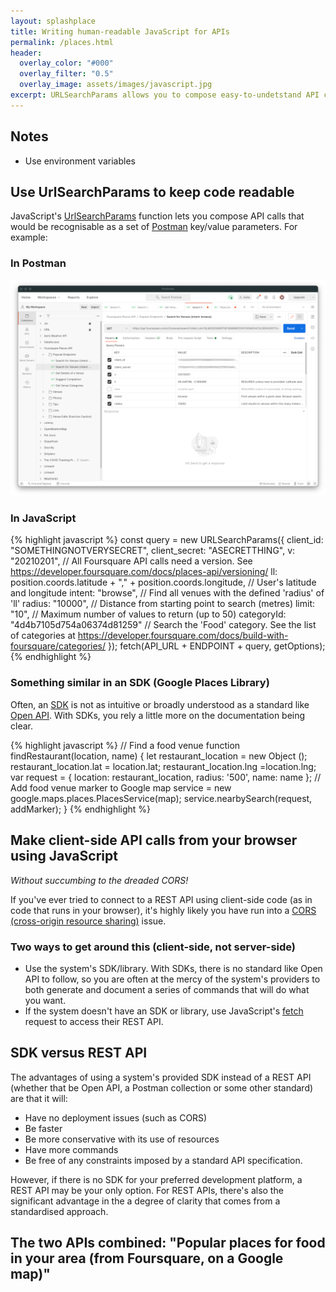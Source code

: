 ```yaml
---
layout: splashplace
title: Writing human-readable JavaScript for APIs
permalink: /places.html
header:
  overlay_color: "#000"
  overlay_filter: "0.5"
  overlay_image: assets/images/javascript.jpg
excerpt: URLSearchParams allows you to compose easy-to-undetstand API calls
---
```


## Notes
- Use environment variables

## Use UrlSearchParams to keep code readable

JavaScript's [UrlSearchParams](https://developer.mozilla.org/en-US/docs/Web/API/URLSearchParams) function lets you compose API calls that would be recognisable as a set of [Postman](https://www.postman.com/) key/value parameters. For example:

### In Postman

![In Postman](../assets/images/postman.png)

### In JavaScript 

{% highlight javascript %}
const query = new URLSearchParams({
    client_id: "SOMETHINGNOTVERYSECRET",
    client_secret: "ASECRETTHING",
    v: "20210201", // All Foursquare API calls need a version. See https://developer.foursquare.com/docs/places-api/versioning/
    ll: position.coords.latitude + "," + position.coords.longitude, // User's latitude and longitude
    intent: "browse", // Find all venues with the defined 'radius' of 'll'
    radius: "10000", // Distance from starting point to search (metres)
    limit: "10", // Maximum number of values to return (up to 50)
    categoryId: "4d4b7105d754a06374d81259" // Search the 'Food' category. See the list of categories at https://developer.foursquare.com/docs/build-with-foursquare/categories/
  });
  fetch(API_URL + ENDPOINT + query, getOptions);
{% endhighlight %}

### Something similar in an SDK (Google Places Library)

Often, an [SDK](https://en.wikipedia.org/wiki/Software_development_kit) is not as intuitive or broadly understood as a standard like [Open API](https://en.wikipedia.org/wiki/Open_API). With SDKs, you rely a little more on the documentation being clear.

{% highlight javascript %}
// Find a food venue
function findRestaurant(location, name) {
  let restaurant_location = new Object ();
  restaurant_location.lat = location.lat;
  restaurant_location.lng =location.lng;
  var request = {
    location: restaurant_location,
    radius: '500',
    name: name
    };
  // Add food venue marker to Google map
  service = new google.maps.places.PlacesService(map);
  service.nearbySearch(request, addMarker);
}
{% endhighlight %}

## Make client-side API calls from your browser using JavaScript

_Without succumbing to the dreaded CORS!_

If you've ever tried to connect to a REST API using client-side code (as in code that runs in your browser), it's highly likely you have run into a [CORS (cross-origin resource sharing)](https://youtu.be/4KHiSt0oLJ0) issue.

### Two ways to get around this (client-side, not server-side)

- Use the system's SDK/library. With SDKs, there is no standard like Open API to follow, so you are often at the mercy of the system's providers to both generate and document a series of commands that will do what you want. 
- If the system doesn't have an SDK or library, use JavaScript's [fetch](https://developer.mozilla.org/en-US/docs/Web/API/Fetch_API/Using_Fetch) request to access their REST API.

## SDK versus REST API

The advantages of using a system's provided SDK instead of a REST API (whether that be Open API, a Postman collection or some other standard) are that it will:

- Have no deployment issues (such as CORS)
- Be faster
- Be more conservative with its use of resources
- Have more commands
- Be free of any constraints imposed by a standard API specification.

However, if there is no SDK for your preferred development platform, a REST API may be your only option. For REST APIs, there's also the significant advantage in the a degree of clarity that comes from a standardised approach.
 
## The two APIs combined: "Popular places for food in your area (from Foursquare, on a Google map)"
